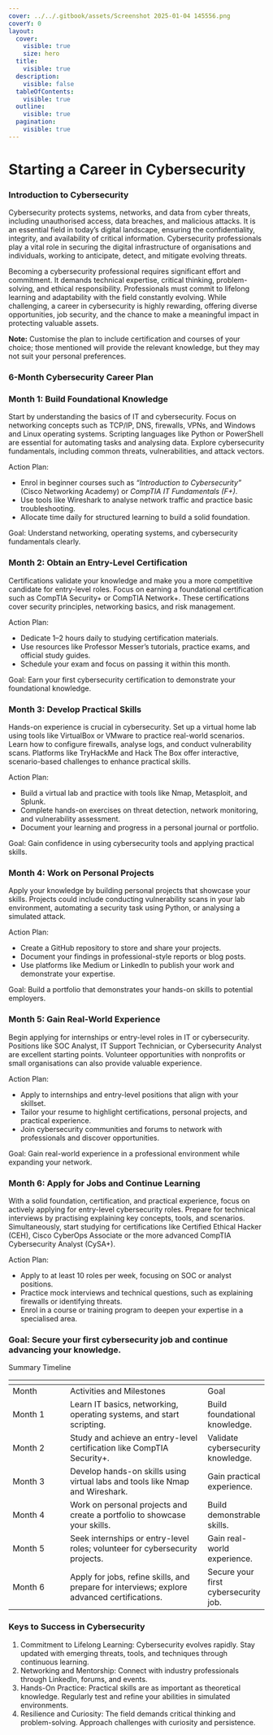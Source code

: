 ```yaml
---
cover: ../../.gitbook/assets/Screenshot 2025-01-04 145556.png
coverY: 0
layout:
  cover:
    visible: true
    size: hero
  title:
    visible: true
  description:
    visible: false
  tableOfContents:
    visible: true
  outline:
    visible: true
  pagination:
    visible: true
---
```


# Starting a Career in Cybersecurity

### Introduction to Cybersecurity

Cybersecurity protects systems, networks, and data from cyber threats, including unauthorised access, data breaches, and malicious attacks. It is an essential field in today’s digital landscape, ensuring the confidentiality, integrity, and availability of critical information. Cybersecurity professionals play a vital role in securing the digital infrastructure of organisations and individuals, working to anticipate, detect, and mitigate evolving threats.

Becoming a cybersecurity professional requires significant effort and commitment. It demands technical expertise, critical thinking, problem-solving, and ethical responsibility. Professionals must commit to lifelong learning and adaptability with the field constantly evolving. While challenging, a career in cybersecurity is highly rewarding, offering diverse opportunities, job security, and the chance to make a meaningful impact in protecting valuable assets.

**Note:** Customise the plan to include certification and courses of your choice; those mentioned will provide the relevant knowledge, but they may not suit your personal preferences.

### 6-Month Cybersecurity Career Plan

### Month 1: Build Foundational Knowledge

Start by understanding the basics of IT and cybersecurity. Focus on networking concepts such as TCP/IP, DNS, firewalls, VPNs, and Windows and Linux operating systems. Scripting languages like Python or PowerShell are essential for automating tasks and analysing data. Explore cybersecurity fundamentals, including common threats, vulnerabilities, and attack vectors.

Action Plan:

* Enrol in beginner courses such as _“Introduction to Cybersecurity”_ (Cisco Networking Academy) or _CompTIA IT Fundamentals (F+)_.
* Use tools like Wireshark to analyse network traffic and practice basic troubleshooting.
* Allocate time daily for structured learning to build a solid foundation.

Goal: Understand networking, operating systems, and cybersecurity fundamentals clearly.

### Month 2: Obtain an Entry-Level Certification

Certifications validate your knowledge and make you a more competitive candidate for entry-level roles. Focus on earning a foundational certification such as CompTIA Security+ or CompTIA Network+. These certifications cover security principles, networking basics, and risk management.

Action Plan:

* Dedicate 1–2 hours daily to studying certification materials.
* Use resources like Professor Messer’s tutorials, practice exams, and official study guides.
* Schedule your exam and focus on passing it within this month.

Goal: Earn your first cybersecurity certification to demonstrate your foundational knowledge.

### Month 3: Develop Practical Skills

Hands-on experience is crucial in cybersecurity. Set up a virtual home lab using tools like VirtualBox or VMware to practice real-world scenarios. Learn how to configure firewalls, analyse logs, and conduct vulnerability scans. Platforms like TryHackMe and Hack The Box offer interactive, scenario-based challenges to enhance practical skills.

Action Plan:

* Build a virtual lab and practice with tools like Nmap, Metasploit, and Splunk.
* Complete hands-on exercises on threat detection, network monitoring, and vulnerability assessment.
* Document your learning and progress in a personal journal or portfolio.

Goal: Gain confidence in using cybersecurity tools and applying practical skills.

### Month 4: Work on Personal Projects

Apply your knowledge by building personal projects that showcase your skills. Projects could include conducting vulnerability scans in your lab environment, automating a security task using Python, or analysing a simulated attack.

Action Plan:

* Create a GitHub repository to store and share your projects.
* Document your findings in professional-style reports or blog posts.
* Use platforms like Medium or LinkedIn to publish your work and demonstrate your expertise.

Goal: Build a portfolio that demonstrates your hands-on skills to potential employers.

### Month 5: Gain Real-World Experience

Begin applying for internships or entry-level roles in IT or cybersecurity. Positions like SOC Analyst, IT Support Technician, or Cybersecurity Analyst are excellent starting points. Volunteer opportunities with nonprofits or small organisations can also provide valuable experience.

Action Plan:

* Apply to internships and entry-level positions that align with your skillset.
* Tailor your resume to highlight certifications, personal projects, and practical experience.
* Join cybersecurity communities and forums to network with professionals and discover opportunities.

Goal: Gain real-world experience in a professional environment while expanding your network.

### Month 6: Apply for Jobs and Continue Learning

With a solid foundation, certification, and practical experience, focus on actively applying for entry-level cybersecurity roles. Prepare for technical interviews by practising explaining key concepts, tools, and scenarios. Simultaneously, start studying for certifications like Certified Ethical Hacker (CEH), Cisco CyberOps Associate or the more advanced CompTIA Cybersecurity Analyst (CySA+).

Action Plan:

* Apply to at least 10 roles per week, focusing on SOC or analyst positions.
* Practice mock interviews and technical questions, such as explaining firewalls or identifying threats.
* Enrol in a course or training program to deepen your expertise in a specialised area.

### Goal: Secure your first cybersecurity job and continue advancing your knowledge.

Summary Timeline

<table data-header-hidden><thead><tr><th width="130"></th><th width="356"></th><th></th></tr></thead><tbody><tr><td>Month</td><td>Activities and Milestones</td><td>Goal</td></tr><tr><td>Month 1</td><td>Learn IT basics, networking, operating systems, and start scripting.</td><td>Build foundational knowledge.</td></tr><tr><td>Month 2</td><td>Study and achieve an entry-level certification like CompTIA Security+.</td><td>Validate cybersecurity knowledge.</td></tr><tr><td>Month 3</td><td>Develop hands-on skills using virtual labs and tools like Nmap and Wireshark.</td><td>Gain practical experience.</td></tr><tr><td>Month 4</td><td>Work on personal projects and create a portfolio to showcase your skills.</td><td>Build demonstrable skills.</td></tr><tr><td>Month 5</td><td>Seek internships or entry-level roles; volunteer for cybersecurity projects.</td><td>Gain real-world experience.</td></tr><tr><td>Month 6</td><td>Apply for jobs, refine skills, and prepare for interviews; explore advanced certifications.</td><td>Secure your first cybersecurity job.</td></tr></tbody></table>

### Keys to Success in Cybersecurity

1. Commitment to Lifelong Learning: Cybersecurity evolves rapidly. Stay updated with emerging threats, tools, and techniques through continuous learning.
2. Networking and Mentorship: Connect with industry professionals through LinkedIn, forums, and events.
3. Hands-On Practice: Practical skills are as important as theoretical knowledge. Regularly test and refine your abilities in simulated environments.
4. Resilience and Curiosity: The field demands critical thinking and problem-solving. Approach challenges with curiosity and persistence.
